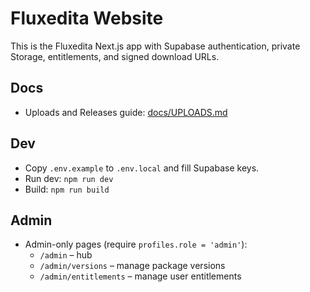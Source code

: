 # Fluxedita Website

This is the Fluxedita Next.js app with Supabase authentication, private Storage, entitlements, and signed download URLs.

## Docs

- Uploads and Releases guide: [docs/UPLOADS.md](./docs/UPLOADS.md)

## Dev

- Copy `.env.example` to `.env.local` and fill Supabase keys.
- Run dev: `npm run dev`
- Build: `npm run build`

## Admin

- Admin-only pages (require `profiles.role = 'admin'`):
  - `/admin` – hub
  - `/admin/versions` – manage package versions
  - `/admin/entitlements` – manage user entitlements
